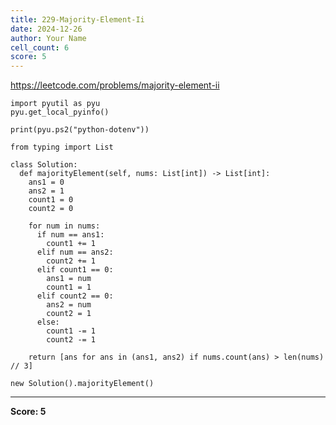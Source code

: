 ```yaml
---
title: 229-Majority-Element-Ii
date: 2024-12-26
author: Your Name
cell_count: 6
score: 5
---
```


https://leetcode.com/problems/majority-element-ii


```
import pyutil as pyu
pyu.get_local_pyinfo()
```


```
print(pyu.ps2("python-dotenv"))
```


```
from typing import List
```


```
class Solution:
  def majorityElement(self, nums: List[int]) -> List[int]:
    ans1 = 0
    ans2 = 1
    count1 = 0
    count2 = 0

    for num in nums:
      if num == ans1:
        count1 += 1
      elif num == ans2:
        count2 += 1
      elif count1 == 0:
        ans1 = num
        count1 = 1
      elif count2 == 0:
        ans2 = num
        count2 = 1
      else:
        count1 -= 1
        count2 -= 1

    return [ans for ans in (ans1, ans2) if nums.count(ans) > len(nums) // 3]
```


```
new Solution().majorityElement()
```


---
**Score: 5**